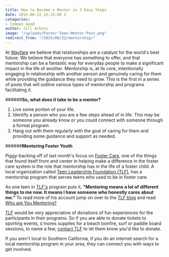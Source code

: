 ```yaml
---
title: How to Become a Mentor in 3 Easy Steps
date: 2015-06-22 22:33:00 Z
categories:
- Common Good
author: Jill Arbini
image: "/uploads/Foster-Teen-Mentor-Post.png"
redirect_from: "/2015/06/22/mentorship/"
---
```


At [Wayfare](wayfare.io) we believe that relationships are a catalyst for the world's best future. We believe that everyone has something to offer, and that mentorship can be a fantastic way for everyday people to make a significant impact in the life of another.  Mentorship is, at its core, intentionally engaging in relationship with another person and genuinely caring for them while providing the guidance they need to grow. This is the first in a series of posts that will outline various types of mentorship and programs facilitating it. 

<!-- more -->

######**So, what does it take to be a mentor?**
 
1. Live some portion of your life. 
2. Identify a person who you are a few steps ahead of in life. This may be someone you already know or you could connect with someone through a formal program.
3. Hang out with them regularly with the goal of caring for them and providing some guidance and support as needed.

######**Mentoring Foster Youth**

Piggy-backing off of last month's focus on [Foster Care](http://blog.wayfare.io/2015/05/21/foster-care/), one of the things that found itself front and center in helping make a difference in the foster care system is the role that mentorship has in the life of a foster child.  A local organization called [Teen Leadership Foundation (TLF)](http://teenleadershipfoundation.com), has a mentorship program that serves teens who used to be in foster care. 

As one teen in [TLF's](http://teenleadershipfoundation.com) program puts it, **"Mentoring means a lot of different things to me now. It means I have someone who honestly cares about me."** To read more of his account jump on over to the [TLF blog](http://teenleadershipfoundation.com/blog/) and read [Who are You Mentoring?](http://teenleadershipfoundation.com/who-are-you-mentoring/) 

[TLF](http://teenleadershipfoundation.com) would be very appreciative of donations of fun experiences for the participants in their programs.  So if you are able to donate tickets to sporting events, s'mores supplies for a beach bonfire, surf or paddle board sessions, to name a few, [contact TLF](http://teenleadershipfoundation.com/contact/) to let them know you'd like to donate. 

If you aren't local to Southern California, if you do an internet search for a local mentorship program in your area, they can connect you with ways to get involved.



